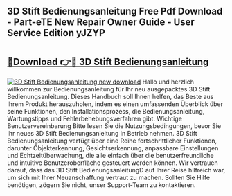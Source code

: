 ## 3D Stift Bedienungsanleitung Free Pdf Download - Part-eTE New Repair Owner Guide - User Service Edition yJZYP

# <h2><a href="http://df57uk8.blite.top/?on=3D+Stift+Bedienungsanleitung">🔗Download 👉🔴 3D Stift Bedienungsanleitung</a></h2>

[![3D Stift Bedienungsanleitung new download](https://i.imgur.com/lujVjoI.png)](http://df57uk8.blite.top/?on=3D+Stift+Bedienungsanleitung)
Hallo und herzlich willkommen zur Bedienungsanleitung für Ihr neu ausgepacktes 3D Stift Bedienungsanleitung. Dieses Handbuch soll Ihnen helfen, das Beste aus Ihrem Produkt herauszuholen, indem es einen umfassenden Überblick über seine Funktionen, den Installationsprozess, die Bedienungsanleitung, Wartungstipps und Fehlerbehebungsverfahren gibt. Wichtige Benutzervereinbarung Bitte lesen Sie die Nutzungsbedingungen, bevor Sie Ihr neues 3D Stift Bedienungsanleitung in Betrieb nehmen. 3D Stift Bedienungsanleitung verfügt über eine Reihe fortschrittlicher Funktionen, darunter Objekterkennung, Gesichtserkennung, anpassbare Einstellungen und Echtzeitüberwachung, die alle einfach über die benutzerfreundliche und intuitive Benutzeroberfläche gesteuert werden können. Wir vertrauen darauf, dass das 3D Stift BedienungsanleitungD auf Ihrer Reise hilfreich war, um sich mit Ihrer Neuanschaffung vertraut zu machen. Sollten Sie Hilfe benötigen, zögern Sie nicht, unser Support-Team zu kontaktieren.
